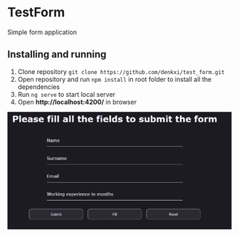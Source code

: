 # TestForm

Simple form application

## Installing and running

1. Clone repository `git clone https://github.com/denkxi/test_form.git`
2. Open repository and run `npm install` in root folder to install all the dependencies
3. Run `ng serve` to start local server
4. Open **http://localhost:4200/** in browser

![Preview image](src/assets/preview.png)